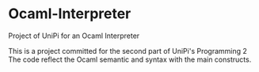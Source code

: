 # Ocaml-Interpreter
Project of UniPi for an Ocaml Interpreter

This is a project committed for the second part of UniPi's Programming 2
The code reflect the Ocaml semantic and syntax with the main constructs.
